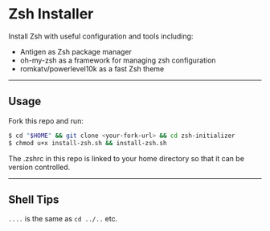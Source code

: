 # Zsh Installer

Install Zsh with useful configuration and tools including:

* Antigen as Zsh package manager
* oh-my-zsh as a framework for managing zsh configuration
* romkatv/powerlevel10k as a fast Zsh theme

---

## Usage

Fork this repo and run:

```sh
$ cd "$HOME" && git clone <your-fork-url> && cd zsh-initializer
$ chmod u+x install-zsh.sh && install-zsh.sh
```

The .zshrc in this repo is linked to your home directory so that it can be version controlled.

---

## Shell Tips

`....` is the same as `cd ../..` etc.
